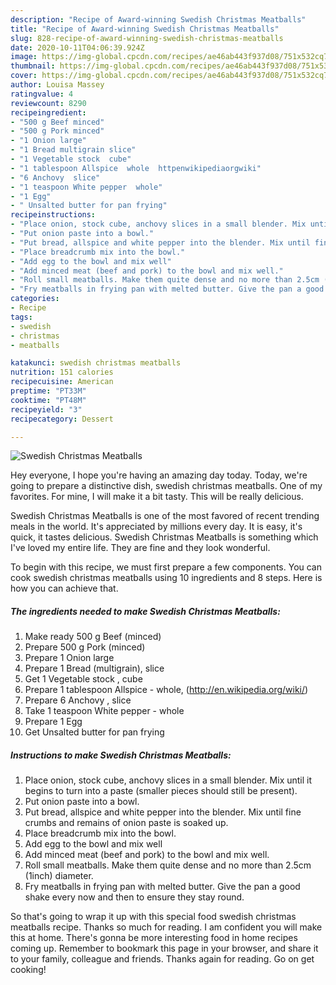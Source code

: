 ```yaml
---
description: "Recipe of Award-winning Swedish Christmas Meatballs"
title: "Recipe of Award-winning Swedish Christmas Meatballs"
slug: 828-recipe-of-award-winning-swedish-christmas-meatballs
date: 2020-10-11T04:06:39.924Z
image: https://img-global.cpcdn.com/recipes/ae46ab443f937d08/751x532cq70/swedish-christmas-meatballs-recipe-main-photo.jpg
thumbnail: https://img-global.cpcdn.com/recipes/ae46ab443f937d08/751x532cq70/swedish-christmas-meatballs-recipe-main-photo.jpg
cover: https://img-global.cpcdn.com/recipes/ae46ab443f937d08/751x532cq70/swedish-christmas-meatballs-recipe-main-photo.jpg
author: Louisa Massey
ratingvalue: 4
reviewcount: 8290
recipeingredient:
- "500 g Beef minced"
- "500 g Pork minced"
- "1 Onion large"
- "1 Bread multigrain slice"
- "1 Vegetable stock  cube"
- "1 tablespoon Allspice  whole  httpenwikipediaorgwiki"
- "6 Anchovy  slice"
- "1 teaspoon White pepper  whole"
- "1 Egg"
- " Unsalted butter for pan frying"
recipeinstructions:
- "Place onion, stock cube, anchovy slices in a small blender. Mix until it begins to turn into a paste (smaller pieces should still be present)."
- "Put onion paste into a bowl."
- "Put bread, allspice and white pepper into the blender. Mix until fine crumbs and remains of onion paste is soaked up."
- "Place breadcrumb mix into the bowl."
- "Add egg to the bowl and mix well"
- "Add minced meat (beef and pork) to the bowl and mix well."
- "Roll small meatballs. Make them quite dense and no more than 2.5cm (1inch) diameter."
- "Fry meatballs in frying pan with melted butter. Give the pan a good shake every now and then to ensure they stay round."
categories:
- Recipe
tags:
- swedish
- christmas
- meatballs

katakunci: swedish christmas meatballs 
nutrition: 151 calories
recipecuisine: American
preptime: "PT33M"
cooktime: "PT48M"
recipeyield: "3"
recipecategory: Dessert

---
```



![Swedish Christmas Meatballs](https://img-global.cpcdn.com/recipes/ae46ab443f937d08/751x532cq70/swedish-christmas-meatballs-recipe-main-photo.jpg)

Hey everyone, I hope you're having an amazing day today. Today, we're going to prepare a distinctive dish, swedish christmas meatballs. One of my favorites. For mine, I will make it a bit tasty. This will be really delicious.



Swedish Christmas Meatballs is one of the most favored of recent trending meals in the world. It's appreciated by millions every day. It is easy, it's quick, it tastes delicious. Swedish Christmas Meatballs is something which I've loved my entire life. They are fine and they look wonderful.


To begin with this recipe, we must first prepare a few components. You can cook swedish christmas meatballs using 10 ingredients and 8 steps. Here is how you can achieve that.

<!--inarticleads1-->

##### The ingredients needed to make Swedish Christmas Meatballs:

1. Make ready 500 g Beef (minced)
1. Prepare 500 g Pork (minced)
1. Prepare 1 Onion large
1. Prepare 1 Bread (multigrain), slice
1. Get 1 Vegetable stock , cube
1. Prepare 1 tablespoon Allspice - whole,  (http://en.wikipedia.org/wiki/)
1. Prepare 6 Anchovy , slice
1. Take 1 teaspoon White pepper - whole
1. Prepare 1 Egg
1. Get  Unsalted butter for pan frying




<!--inarticleads2-->

##### Instructions to make Swedish Christmas Meatballs:

1. Place onion, stock cube, anchovy slices in a small blender. Mix until it begins to turn into a paste (smaller pieces should still be present).
1. Put onion paste into a bowl.
1. Put bread, allspice and white pepper into the blender. Mix until fine crumbs and remains of onion paste is soaked up.
1. Place breadcrumb mix into the bowl.
1. Add egg to the bowl and mix well
1. Add minced meat (beef and pork) to the bowl and mix well.
1. Roll small meatballs. Make them quite dense and no more than 2.5cm (1inch) diameter.
1. Fry meatballs in frying pan with melted butter. Give the pan a good shake every now and then to ensure they stay round.




So that's going to wrap it up with this special food swedish christmas meatballs recipe. Thanks so much for reading. I am confident you will make this at home. There's gonna be more interesting food in home recipes coming up. Remember to bookmark this page in your browser, and share it to your family, colleague and friends. Thanks again for reading. Go on get cooking!

